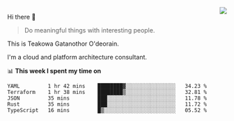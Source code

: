 <img align="right" src="https://github-readme-stats.vercel.app/api?username=Teakowa&show_icons=true&icon_color=2f80ed&text_color=718096&bg_color=ffffff&hide_title=true" />

Hi there 👋

> Do meaningful things with interesting people.

This is Teakowa Gatanothor O'deorain.

I'm a cloud and platform architecture consultant.

📊 **This week I spent my time on**
<!--START_SECTION:waka-->
```text
YAML         1 hr 42 mins    ████████▓░░░░░░░░░░░░░░░░   34.23 % 
Terraform    1 hr 38 mins    ████████▒░░░░░░░░░░░░░░░░   32.81 % 
JSON         35 mins         ███░░░░░░░░░░░░░░░░░░░░░░   11.78 % 
Rust         35 mins         ███░░░░░░░░░░░░░░░░░░░░░░   11.72 % 
TypeScript   16 mins         █▒░░░░░░░░░░░░░░░░░░░░░░░   05.52 % 
```
<!--END_SECTION:waka-->
